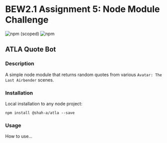 # BEW2.1 Assignment 5: Node Module Challenge

![npm (scoped)](https://img.shields.io/npm/v/@shah-a/node-module-challenge?style=for-the-badge)
![npm](https://img.shields.io/npm/dt/@shah-a/node-module-challenge?style=for-the-badge)

## ATLA Quote Bot

### Description

A simple node module that returns random quotes from various `Avatar: The Last Airbender` scenes.

### Installation

Local installation to any node project:

```
npm install @shah-a/atla --save
```

### Usage

How to use...
